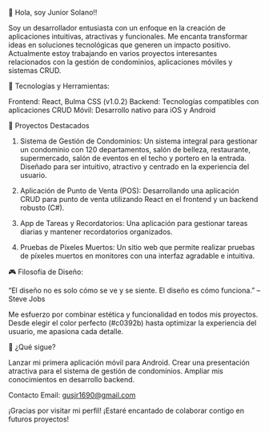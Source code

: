 👋 Hola, soy Junior Solano!!

Soy un desarrollador entusiasta con un enfoque en la creación de aplicaciones intuitivas, atractivas y funcionales.
Me encanta transformar ideas en soluciones tecnológicas que generen un impacto positivo.
Actualmente estoy trabajando en varios proyectos interesantes relacionados con la gestión de condominios, aplicaciones móviles y sistemas CRUD.

🔧 Tecnologías y Herramientas:

  Frontend: React, Bulma CSS (v1.0.2)
  Backend: Tecnologías compatibles con aplicaciones CRUD
  Móvil: Desarrollo nativo para iOS y Android

🎨 Proyectos Destacados

1. Sistema de Gestión de Condominios:
    Un sistema integral para gestionar un condominio con 120 departamentos, salón de belleza, restaurante, supermercado, salón de eventos en el techo y portero en la entrada.
    Diseñado para ser intuitivo, atractivo y centrado en la experiencia del usuario.

2. Aplicación de Punto de Venta (POS):
    Desarrollando una aplicación CRUD para punto de venta utilizando React en el frontend y un backend robusto (C#).

3. App de Tareas y Recordatorios:
    Una aplicación para gestionar tareas diarias y mantener recordatorios organizados.

4. Pruebas de Píxeles Muertos:
    Un sitio web que permite realizar pruebas de píxeles muertos en monitores con una interfaz agradable e intuitiva.

🎮 Filosofía de Diseño:

  “El diseño no es solo cómo se ve y se siente. El diseño es cómo funciona.” – Steve Jobs
  
  Me esfuerzo por combinar estética y funcionalidad en todos mis proyectos.
  Desde elegir el color perfecto (#c0392b) hasta optimizar la experiencia del usuario, me apasiona cada detalle.

🚀 ¿Qué sigue?

  Lanzar mi primera aplicación móvil para Android.
  Crear una presentación atractiva para el sistema de gestión de condominios.
  Ampliar mis conocimientos en desarrollo backend.

Contacto
  Email: gusjr1690@gmail.com

¡Gracias por visitar mi perfil! ¡Estaré encantado de colaborar contigo en futuros proyectos!
